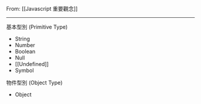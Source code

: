 From: [[Javascript 重要觀念]]

---

基本型別 (Primitive Type)
- String
- Number
- Boolean
- Null
- [[Undefined]]
- Symbol

物件型別 (Object Type)
- Object

